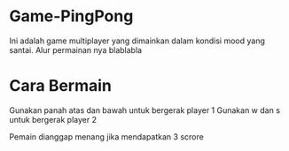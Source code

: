 # Game-PingPong
Ini adalah game multiplayer yang dimainkan dalam kondisi mood yang santai. Alur permainan nya blablabla

# Cara Bermain
Gunakan panah atas dan bawah untuk bergerak player 1
Gunakan w dan s untuk bergerak player 2

Pemain dianggap menang jika mendapatkan 3 scrore
